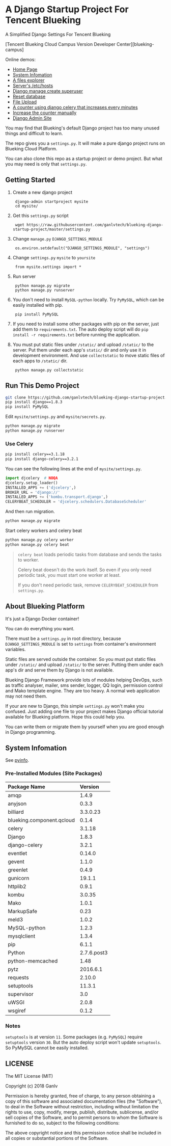 # A Django Startup Project For Tencent Blueking

A Simplified Django Settings For Tencent Blueking

[Tencent Blueking Cloud Campus Version Developer Center][blueking-campus]

Online demos:

* [Home Page](https://django.qcloudapps.com/)
* [System Infomation](https://django.qcloudapps.com/utils/pyinfo/)
* [A files explorer](https://django.qcloudapps.com/utils/files/)
* [Server's /etc/hosts](https://django.qcloudapps.com/utils/hosts/)
* [Django manage create superuser](https://django.qcloudapps.com/utils/createsuperuser/)
* [Reset database](https://django.qcloudapps.com/utils/reset_db/)
* [File Upload](https://django.qcloudapps.com/upload/)
* [A counter using django celery that increases every minutes](https://django.qcloudapps.com/celery/)
* [Increase the counter manually](https://django.qcloudapps.com/celery/add/)
* [Django Admin Site](https://django.qcloudapps.com/admin/)

You may find that Blueking's default Django project has too many unused things and difficult to learn.

The repo gives you a `settings.py`. It will make a pure django project runs on Blueking Cloud Platform.

You can also clone this repo as a startup project or demo project. But what you may need is only that `settings.py`.

## Getting Started

1. Create a new django project

        django-admin startproject mysite
        cd mysite/

2. Get this `settings.py` script

        wget https://raw.githubusercontent.com/ganlvtech/blueking-django-startup-project/master/settings.py


3. Change `manage.py` `DJANGO_SETTINGS_MODULE`

        os.environ.setdefault("DJANGO_SETTINGS_MODULE", "settings")

4. Change `settings.py` `mysite` to `yoursite`

        from mysite.settings import *

5. Run server

        python manage.py migrate
        python manage.py runserver

6. You don't need to install `MySQL-python` locally. Try `PyMySQL`, which can be easily installed with pip.

        pip install PyMySQL

7. If you need to install some other packages with pip on the server, just add them to `requirements.txt`. The auto deploy script will do `pip install -r requirements.txt` before running the application.

8. You must put static files under `/static/` and upload `/static/` to the server. Put them under each app's `static/` dir and only use it in development environment. And use `collectstatic` to move static files of each apps to `/static/` dir.

        python manage.py collectstatic

## Run This Demo Project

```bash
git clone https://github.com/ganlvtech/blueking-django-startup-project.git
pip install django==1.8.3
pip install PyMySQL
```

Edit `mysite/settings.py` and `mysite/secrets.py`.

```bash
python manage.py migrate
python manage.py runserver
```

### Use Celery

```bash
pip install celery==3.1.18
pip install django-celery==3.2.1
```

You can see the following lines at the end of `mysite/settings.py`.

```python
import djcelery  # NOQA
djcelery.setup_loader()
INSTALLED_APPS += ('djcelery',)
BROKER_URL = 'django://'
INSTALLED_APPS += ('kombu.transport.django',)
CELERYBEAT_SCHEDULER = 'djcelery.schedulers.DatabaseScheduler'
```

And then run migration.

```bash
python manage.py migrate
```

Start celery workers and celery beat

```bash
python manage.py celery worker
python manage.py celery beat
```

> `celery beat` loads periodic tasks from database and sends the tasks to worker.
>
> Celery beat doesn't do the work itself. So even if you only need periodic task, you must start one worker at least.
>
> If you don't need periodic task, remove `CELERYBEAT_SCHEDULER` from `settings.py`.

## About Blueking Platform

It's just a Django Docker container!

You can do everything you want.

There must be a `settings.py` in root directory, because `DJANGO_SETTINGS_MODULE` is set to `settings` from container's environment variables.

Static files are served outside the container. So you must put static files under `/static/` and upload `/static/` to the server. Putting them under each app's dir and serve them by Django is not available.

Blueking Django Framework provide lots of modules helping DevOps, such as traffic analyser, mailer, sms sender, logger, QQ login, permission control and Mako template engine. They are too heavy. A normal web application may not need them.

If your are new to Django, this simple `settings.py` won't make you confused. Just adding one file to your project makes Django official tutorial available for Blueking platform. Hope this could help you.

You can write them or migrate them by yourself when you are good enough in Django programming.

## System Infomation

See [pyinfo](https://django.qcloudapps.com/utils/pyinfo/).

### Pre-Installed Modules (Site Packages)

| Package Name              | Version     |
| :------------------------ | :---------- |
| amqp                      | 1.4.9       |
| anyjson                   | 0.3.3       |
| billiard                  | 3.3.0.23    |
| blueking.component.qcloud | 0.1.4       |
| celery                    | 3.1.18      |
| Django                    | 1.8.3       |
| django-celery             | 3.2.1       |
| eventlet                  | 0.14.0      |
| gevent                    | 1.1.0       |
| greenlet                  | 0.4.9       |
| gunicorn                  | 19.1.1      |
| httplib2                  | 0.9.1       |
| kombu                     | 3.0.35      |
| Mako                      | 1.0.1       |
| MarkupSafe                | 0.23        |
| meld3                     | 1.0.2       |
| MySQL-python              | 1.2.3       |
| mysqlclient               | 1.3.4       |
| pip                       | 6.1.1       |
| Python                    | 2.7.6.post3 |
| python-memcached          | 1.48        |
| pytz                      | 2016.6.1    |
| requests                  | 2.10.0      |
| setuptools                | 11.3.1      |
| supervisor                | 3.0         |
| uWSGI                     | 2.0.8       |
| wsgiref                   | 0.1.2       |

### Notes

`setuptools` is at version `11`. Some packages (e.g. `PyMySQL`) require `setuptools` version `30`. But the auto deploy script won't update `setuptools`. So PyMySQL cannot be easily installed.

## LICENSE

The MIT License (MIT)

Copyright (c) 2018 Ganlv

Permission is hereby granted, free of charge, to any person obtaining a copy
of this software and associated documentation files (the "Software"), to deal
in the Software without restriction, including without limitation the rights
to use, copy, modify, merge, publish, distribute, sublicense, and/or sell
copies of the Software, and to permit persons to whom the Software is
furnished to do so, subject to the following conditions:

The above copyright notice and this permission notice shall be included in
all copies or substantial portions of the Software.
